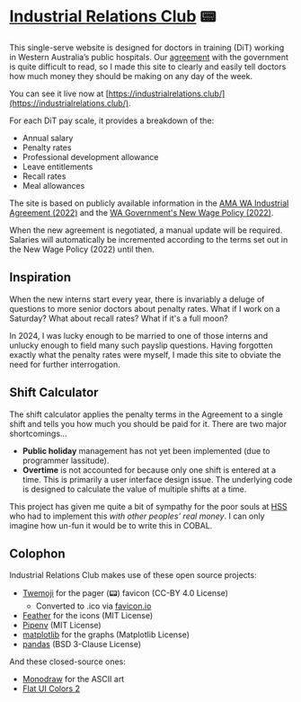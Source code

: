 # [Industrial Relations Club](https://industrialrelations.club/) 📟
This single-serve website is designed for doctors in training (DiT) working in Western Australia’s public hospitals. Our [agreement](https://www.amawa.com.au/wp-content/uploads/2022/09/WA-Health-System-Medical-Practitioners-AMA-Industrial-Agreement-2022.pdf) with the government is quite difficult to read, so I made this site to clearly and easily tell doctors how much money they should be making on any day of the week.

You can see it live now at [https://industrialrelations.club/](https://industrialrelations.club/).

For each DiT pay scale, it provides a breakdown of the:
- Annual salary
- Penalty rates
- Professional development allowance
- Leave entitlements
- Recall rates
- Meal allowances

The site is based on publicly available information in the [AMA WA Industrial Agreement (2022)](https://www.amawa.com.au/wp-content/uploads/2022/09/WA-Health-System-Medical-Practitioners-AMA-Industrial-Agreement-2022.pdf) and the [WA Government's New Wage Policy (2022)](https://web.archive.org/web/20230604183824/https://www.wa.gov.au/organisation/department-of-treasury/wages-policy).

When the new agreement is negotiated, a manual update will be required. Salaries will automatically be incremented according to the terms set out in the New Wage Policy (2022) until then.

## Inspiration
When the new interns start every year, there is invariably a deluge of questions to more senior doctors about penalty rates. What if I work on a Saturday? What about recall rates? What if it's a full moon?

In 2024, I was lucky enough to be married to one of those interns and unlucky enough to field many such payslip questions. Having forgotten exactly what the penalty rates were myself, I made this site to obviate the need for further interrogation.

## Shift Calculator
The shift calculator applies the penalty terms in the Agreement to a single shift and tells you how much you should be paid for it. There are two major shortcomings…

- **Public holiday** management has not yet been implemented (due to programmer lassitude).
- **Overtime** is not accounted for because only one shift is entered at a time. This is primarily a user interface design issue. The underlying code is designed to calculate the value of multiple shifts at a time.

This project has given me quite a bit of sympathy for the poor souls at [HSS](https://www.hss.health.wa.gov.au/) who had to implement this *with other peoples’ real money*. I can only imagine how un-fun it would be to write this in COBAL.

## Colophon
Industrial Relations Club makes use of these open source projects:
- [Twemoji](https://github.com/twitter/twemoji) for the pager (📟) favicon (CC-BY 4.0 License)
    - Converted to .ico via [favicon.io](https://favicon.io/)
- [Feather](https://github.com/feathericons/feather) for the icons (MIT License)
- [Pipenv](https://pipenv.pypa.io/en/latest/) (MIT License)
- [matplotlib](https://matplotlib.org/stable/) for the graphs (Matplotlib License)
- [pandas](https://pandas.pydata.org/) (BSD 3-Clause License)

And these closed-source ones:
- [Monodraw](https://monodraw.helftone.com/) for the ASCII art
- [Flat UI Colors 2](https://flatuicolors.com/)
